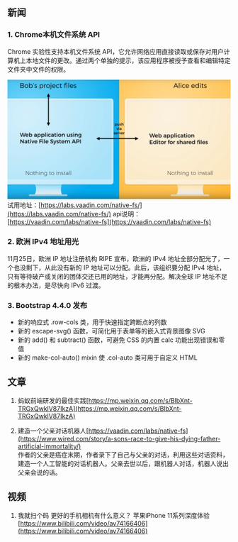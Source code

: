 ## 新闻

### 1. Chrome本机文件系统 API
Chrome 实验性支持本机文件系统 API，它允许网络应用直接读取或保存对用户计算机上本地文件的更改。通过两个单独的提示，该应用程序被授予查看和编辑特定文件夹中文件的权限。

![usersnippets1](https://github.com/0ragdoll0/share/blob/master/pics/20191129/1.png)
试用地址：[https://labs.vaadin.com/native-fs/](https://labs.vaadin.com/native-fs/) 
api说明：[https://vaadin.com/labs/native-fs](https://vaadin.com/labs/native-fs) 

### 2. 欧洲 IPv4 地址用光
11月25日，欧洲 IP 地址注册机构 RIPE 宣布，欧洲的 IPv4 地址全部分配光了，一个也没剩下，从此没有新的 IP 地址可以分配。此后，该组织要分配 IPv4 地址，只有等待破产或关闭的团体交还已用的地址，才能再分配。解决全球 IP 地址不足的根本办法，是尽快向 IPv6 过渡。

### 3. Bootstrap 4.4.0 发布
* 新的响应式 .row-cols 类，用于快速指定跨断点的列数
* 新的 escape-svg() 函数，可简化用于表单等的嵌入式背景图像 SVG
* 新的 add() 和 subtract() 函数，可避免 CSS 的内置 calc 功能出现错误和零值
* 新的 make-col-auto() mixin 使 .col-auto 类可用于自定义 HTML


## 文章
1. 蚂蚁前端研发的最佳实践[https://mp.weixin.qq.com/s/BlbXnt-TRGxQwklV87IkzA](https://mp.weixin.qq.com/s/BlbXnt-TRGxQwklV87IkzA) 

1. 建造一个父亲对话机器人[https://vaadin.com/labs/native-fs](https://www.wired.com/story/a-sons-race-to-give-his-dying-father-artificial-immortality/)    
作者的父亲是癌症末期，作者录下了自己与父亲的对话，利用这些对话资料，建造一个人工智能的对话机器人。父亲去世以后，跟机器人对话，机器人说出父亲会说的话。

## 视频
1. 我就扫个码 更好的手机相机有什么意义？ 苹果iPhone 11系列深度体验[https://www.bilibili.com/video/av74166406](https://www.bilibili.com/video/av74166406) 



